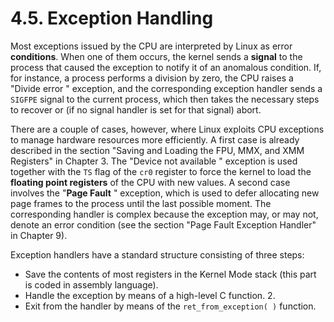# 4.5. Exception Handling

Most exceptions issued by the CPU are interpreted by Linux as error **conditions**. When one of them occurs, the kernel sends a **signal** to the process that caused the exception to notify it of an anomalous condition. If, for instance, a process performs a division by zero, the CPU raises a "Divide error " exception, and the corresponding exception handler sends a  `SIGFPE` signal to the current process, which then takes the necessary steps to recover or (if no signal handler is set for that signal) abort.

There are a couple of cases, however, where Linux exploits CPU exceptions to manage hardware resources more efficiently. A first case is already described in the section "Saving and Loading the FPU, MMX, and XMM Registers" in Chapter 3. The "Device not available " exception is used together with the  `TS` flag of the  `cr0` register to force the kernel to load the **floating point registers** of the CPU with new values. A second case involves the "**Page Fault** " exception, which is used to defer allocating new page frames to the process until the last possible moment. The corresponding handler is complex because the exception may, or may not, denote an error condition (see the section "Page Fault Exception Handler" in Chapter 9).

Exception handlers have a standard structure consisting of three steps:

- Save the contents of most registers in the Kernel Mode stack (this part is coded in assembly language).
- Handle the exception by means of a high-level C function. 2.
- Exit from the handler by means of the  `ret_from_exception( )` function. 